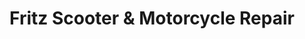 ---
title: "Fritz Scooter & Motorcycle Repair"
url: /seattle/fritz-scooter-and-motorcycle-repair/
shop: motorcycle
---